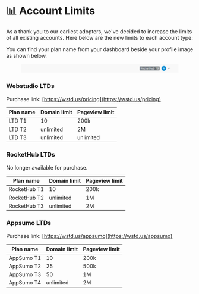 # 📊 Account Limits

As a thank you to our earliest adopters, we've decided to increase the limits of all existing accounts. Here below are the new limits to each account type:&#x20;

You can find your plan name from your dashboard beside your profile image as shown below.&#x20;

<figure><img src="../.gitbook/assets/image (4).png" alt=""><figcaption></figcaption></figure>

### Webstudio LTDs

Purchase link: [https://wstd.us/pricing](https://wstd.us/pricing)

| Plan name | Domain limit | Pageview limit |
| --------- | ------------ | -------------- |
| LTD T1    | 10           | 200k           |
| LTD T2    | unlimited    | 2M             |
| LTD T3    | unlimited    | unlimited      |



### RocketHub LTDs

No longer available for purchase.

| Plan name    | Domain limit | Pageview limit |
| ------------ | ------------ | -------------- |
| RocketHub T1 | 10           | 200k           |
| RocketHub T2 | unlimited    | 1M             |
| RocketHub T3 | unlimited    | 2M             |



### Appsumo LTDs

Purchase link: [https://wstd.us/appsumo](https://wstd.us/appsumo)

| Plan name  | Domain limit | Pageview limit |
| ---------- | ------------ | -------------- |
| AppSumo T1 | 10           | 200k           |
| AppSumo T2 | 25           | 500k           |
| AppSumo T3 | 50           | 1M             |
| AppSumo T4 | unlimited    | 2M             |



